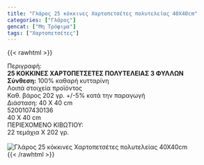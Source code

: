 ```yaml
---
title: "Γλάρος 25 κόκκινες Χαρτοπετσέτες πολυτελείας 40Χ40cm"
categories: ["Γλάρος"]
gencat: ["Μη Τρόφιμα"]
tags: ["Χαρτοπετσέτες"]
---
```

{{< rawhtml >}}

<div class="sload194"><div class="product"><div id="sistatika">Περιγραφή:</div><div class="alltext"><b>25 ΚΟΚΚΙΝΕΣ ΧΑΡΤΟΠΕΤΣΕΤΕΣ ΠΟΛΥΤΕΛΕΙΑΣ 3 ΦΥΛΛΩΝ</b><br><b>Σύνθεση:</b> 100% καθαρή κυτταρίνη<br></div><div id="loipa">Λοιπά στοιχεία προϊόντος</div><div class="alltext">Καθ. βάρος 202 γρ. +/-5% κατά την παραγωγή<br>Διάσταση: 40 Χ 40 cm</div><div id="barcode"><div id="barimage1"></div><span id="bartext">5200107430136</span></div><div id="varos"><div id="dimimg"></div><span id="varostext">40 Χ 40 cm</span></div><div id="kivotio">ΠΕΡΙΕΧΟΜΕΝΟ ΚΙΒΩΤΙΟΥ:<br>22 τεμάχια Χ 202 γρ.</div><br><div class="pimg"><img alt="Γλάρος 25 κόκκινες Χαρτοπετσέτες πολυτελείας 40Χ40cm" title="Γλάρος 25 κόκκινες Χαρτοπετσέτες πολυτελείας 40Χ40cm" src="/media/images/glaros-25-kokkines-xartopetsetes-polyteleias-40x40cm.jpg"></div></div></div>
{{< /rawhtml >}}


